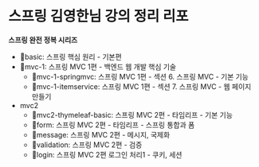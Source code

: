 # 스프링 김영한님 강의 정리 리포

**스프링 완전 정복 시리즈**

- 📁basic: 스프링 핵심 원리 - 기본편
- 📁mvc-1: 스프링 MVC 1편 - 백엔드 웹 개발 핵심 기술
    - 📁mvc-1-springmvc: 스프링 MVC 1편 - 섹션 6. 스프링 MVC - 기본 기능
    - 📁mvc-1-itemservice: 스프링 MVC 1편 - 섹션 7. 스프링 MVC - 웹 페이지 만들기
- mvc2
    - 📁mvc2-thymeleaf-basic: 스프링 MVC 2편 - 타임리프 - 기본 기능
    - 📁form: 스프링 MVC 2편 -  타임리프 - 스프링 통합과 폼
    - 📁message: 스프링 MVC 2편 - 메시지, 국제화
    - 📁validation: 스프링 MVC 2편 - 검증
    - 📁login: 스프링 MVC 2편 로그인 처리1 - 쿠키, 세션
